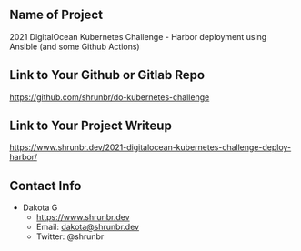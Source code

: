 ## Name of Project 
2021 DigitalOcean Kubernetes Challenge - Harbor deployment using Ansible (and some Github Actions)
 
## Link to Your Github or Gitlab Repo
https://github.com/shrunbr/do-kubernetes-challenge

## Link to Your Project Writeup
https://www.shrunbr.dev/2021-digitalocean-kubernetes-challenge-deploy-harbor/

## Contact Info
* Dakota G
    * https://www.shrunbr.dev
    * Email: dakota@shrunbr.dev
    * Twitter: @shrunbr